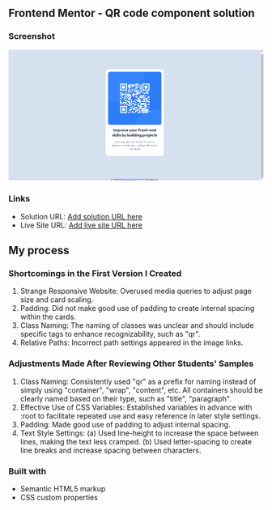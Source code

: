 ## Frontend Mentor - QR code component solution

### Screenshot

![Desktop-Design](images/lg.png)

### Links

- Solution URL: [Add solution URL here](https://github.com/jen067/QR-code-component.git)
- Live Site URL: [Add live site URL here](https://jen067.github.io/QR-code-component/)

## My process

### Shortcomings in the First Version I Created

1. Strange Responsive Website: Overused media queries to adjust page size and card scaling.
2. Padding: Did not make good use of padding to create internal spacing within the cards.
3. Class Naming: The naming of classes was unclear and should include specific tags to enhance recognizability, such as "qr".
4. Relative Paths: Incorrect path settings appeared in the image links.

### Adjustments Made After Reviewing Other Students' Samples

1. Class Naming: Consistently used "qr" as a prefix for naming instead of simply using "container", "wrap", "content", etc. All containers should be clearly named based on their type, such as "title", "paragraph".
2. Effective Use of CSS Variables: Established variables in advance with :root to facilitate repeated use and easy reference in later style settings.
3. Padding: Made good use of padding to adjust internal spacing.
4. Text Style Settings:
   (a) Used line-height to increase the space between lines, making the text less cramped.
   (b) Used letter-spacing to create line breaks and increase spacing between characters.

### Built with

- Semantic HTML5 markup
- CSS custom properties
